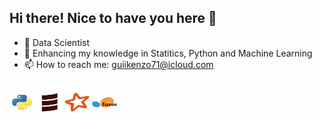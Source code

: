 ## Hi there! Nice to have you here 👋

- 🔭 Data Scientist
- 🌱 Enhancing my knowledge in Statitics, Python and Machine Learning
- 📫 How to reach me: guiikenzo71@icloud.com

<div style="display: inline_block"><br>
  <img align="center" alt="gui-Python" height="30" width="40" src="https://raw.githubusercontent.com/devicons/devicon/master/icons/python/python-original.svg">
  <img align="center" alt="Rafa-Ts" height="30" width="40" src="https://raw.githubusercontent.com/devicons/devicon/master/icons/scala/scala-plain.svg">
  <img align="center" alt="Rafa-React" height="30" width="40" src="https://raw.githubusercontent.com/devicons/devicon/master/icons/apachespark/apachespark-original.svg">
  <img align="center" alt="Rafa-HTML" height="30" width="40" src="https://raw.githubusercontent.com/devicons/devicon/master/icons/scikitlearn/scikitlearn-original.svg">
</div>
